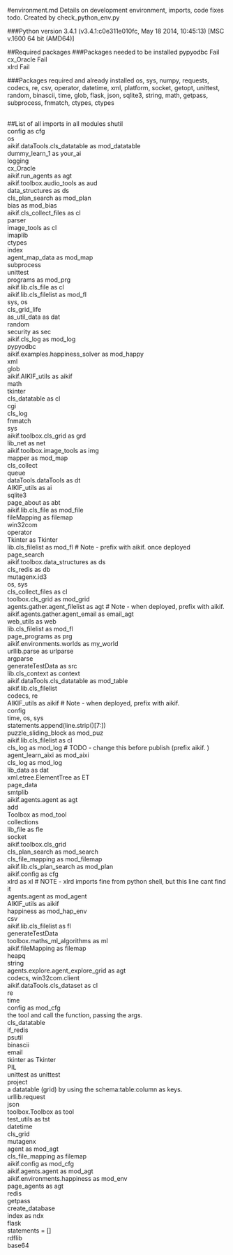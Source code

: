 #environment.md
Details on development environment, imports, code fixes todo.
Created by check_python_env.py


###Python version
3.4.1 (v3.4.1:c0e311e010fc, May 18 2014, 10:45:13) [MSC v.1600 64 bit (AMD64)]

##Required packages
###Packages needed to be installed
pypyodbc Fail<BR>cx_Oracle Fail<BR>xlrd Fail<BR>

###Packages required and already installed
os, sys, numpy, requests, codecs, re, csv, operator, datetime, xml, platform, socket, getopt, unittest, random, binascii, time, glob, flask, json, sqlite3, string, math, getpass, subprocess, fnmatch, ctypes, ctypes<BR><BR>

##List of all imports in all modules
shutil<BR>
config as cfg<BR>
os<BR>
aikif.dataTools.cls_datatable as mod_datatable<BR>
dummy_learn_1 as your_ai<BR>
logging<BR>
cx_Oracle<BR>
aikif.run_agents as agt<BR>
aikif.toolbox.audio_tools as aud<BR>
data_structures as ds<BR>
cls_plan_search as mod_plan<BR>
bias as mod_bias<BR>
aikif.cls_collect_files as cl<BR>
parser<BR>
image_tools as cl<BR>
imaplib<BR>
ctypes<BR>
index<BR>
agent_map_data as mod_map<BR>
subprocess<BR>
unittest<BR>
programs as mod_prg<BR>
aikif.lib.cls_file as cl<BR>
aikif.lib.cls_filelist as mod_fl<BR>
sys, os<BR>
cls_grid_life<BR>
as_util_data as dat<BR>
random<BR>
security as sec<BR>
aikif.cls_log as mod_log<BR>
pypyodbc<BR>
aikif.examples.happiness_solver as mod_happy<BR>
xml<BR>
glob<BR>
aikif.AIKIF_utils as aikif<BR>
math<BR>
tkinter<BR>
cls_datatable as cl<BR>
cgi<BR>
cls_log<BR>
fnmatch<BR>
sys<BR>
aikif.toolbox.cls_grid as grd<BR>
lib_net as net<BR>
aikif.toolbox.image_tools as img<BR>
mapper as mod_map<BR>
cls_collect<BR>
queue<BR>
dataTools.dataTools as dt<BR>
AIKIF_utils as ai<BR>
sqlite3<BR>
page_about as abt<BR>
aikif.lib.cls_file as mod_file<BR>
fileMapping as filemap<BR>
win32com<BR>
operator<BR>
Tkinter as Tkinter<BR>
lib.cls_filelist as mod_fl  # Note - prefix with aikif. once deployed<BR>
page_search<BR>
aikif.toolbox.data_structures as ds<BR>
cls_redis as db<BR>
mutagenx.id3<BR>
os, sys<BR>
cls_collect_files as cl<BR>
toolbox.cls_grid as mod_grid<BR>
agents.gather.agent_filelist as agt  # Note - when deployed, prefix with aikif.<BR>
aikif.agents.gather.agent_email as email_agt<BR>
web_utils as web<BR>
lib.cls_filelist as mod_fl<BR>
page_programs as prg<BR>
aikif.environments.worlds as my_world<BR>
urllib.parse as urlparse<BR>
argparse<BR>
generateTestData as src<BR>
lib.cls_context as context<BR>
aikif.dataTools.cls_datatable as mod_table<BR>
aikif.lib.cls_filelist<BR>
codecs, re<BR>
AIKIF_utils as aikif                 # Note - when deployed, prefix with aikif.<BR>
config<BR>
time, os, sys<BR>
statements.append(line.strip()[7:])<BR>
puzzle_sliding_block as mod_puz<BR>
aikif.lib.cls_filelist as cl<BR>
cls_log as mod_log    # TODO - change this before publish (prefix aikif. )<BR>
agent_learn_aixi as mod_aixi<BR>
cls_log as mod_log<BR>
lib_data as dat<BR>
xml.etree.ElementTree as ET<BR>
page_data<BR>
smtplib<BR>
aikif.agents.agent as agt<BR>
add<BR>
Toolbox as mod_tool<BR>
collections<BR>
lib_file as fle<BR>
socket<BR>
aikif.toolbox.cls_grid<BR>
cls_plan_search as mod_search<BR>
cls_file_mapping as mod_filemap<BR>
aikif.lib.cls_plan_search as mod_plan<BR>
aikif.config as cfg<BR>
xlrd as xl        # NOTE - xlrd imports fine from python shell, but this line cant find it<BR>
agents.agent as mod_agent<BR>
AIKIF_utils as aikif<BR>
happiness as mod_hap_env<BR>
csv<BR>
aikif.lib.cls_filelist as fl<BR>
generateTestData<BR>
toolbox.maths_ml_algorithms as ml<BR>
aikif.fileMapping as filemap<BR>
heapq<BR>
string<BR>
agents.explore.agent_explore_grid as agt<BR>
codecs, win32com.client<BR>
aikif.dataTools.cls_dataset as cl<BR>
re<BR>
time<BR>
config as mod_cfg<BR>
the tool and call the function, passing the args.<BR>
cls_datatable<BR>
if_redis<BR>
psutil<BR>
binascii<BR>
email<BR>
tkinter as Tkinter<BR>
PIL<BR>
unittest as unittest<BR>
project<BR>
a datatable (grid) by using the schema:table:column as keys.<BR>
urllib.request<BR>
json<BR>
toolbox.Toolbox as tool<BR>
test_utils as tst<BR>
datetime<BR>
cls_grid<BR>
mutagenx<BR>
agent as mod_agt<BR>
cls_file_mapping as filemap<BR>
aikif.config as mod_cfg<BR>
aikif.agents.agent as mod_agt<BR>
aikif.environments.happiness as mod_env<BR>
page_agents as agt<BR>
redis<BR>
getpass<BR>
create_database<BR>
index as ndx<BR>
flask<BR>
statements = []<BR>
rdflib<BR>
base64<BR>
